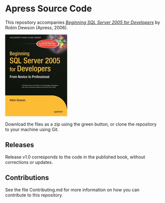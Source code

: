 # Apress Source Code

This repository accompanies [*Beginning SQL Server 2005 for Developers*](http://www.apress.com/9781590595886) by Robin Dewson (Apress, 2006).

![Cover image](9781590595886.jpg)

Download the files as a zip using the green button, or clone the repository to your machine using Git.

## Releases

Release v1.0 corresponds to the code in the published book, without corrections or updates.

## Contributions

See the file Contributing.md for more information on how you can contribute to this repository.
